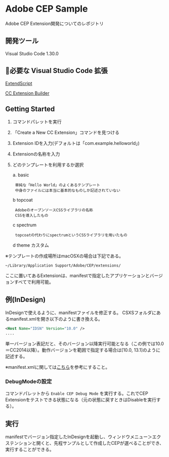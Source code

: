 # Adobe CEP Sample

Adobe CEP Extension開発についてのレポジトリ

## 開発ツール

Visual Studio Code 1.30.0

## 必要な Visual Studio Code 拡張

[ExtendScript](https://marketplace.visualstudio.com/items?itemName=hennamann.jsx)

[CC Extension Builder](https://marketplace.visualstudio.com/items?itemName=hennamann.jsx)

## Getting Started

1. コマンドパレットを実行
2. 「Create a New CC Extension」コマンドを見つける
3. Extension IDを入力(デフォルトは「com.example.helloworld」)
4. Extensionの名称を入力
5. どのテンプレートを利用するか選択

    a. basic

        単純な「Hello World」のよくあるテンプレート
        中身のファイルには本当に基本的なものしか記述されていない

    b topcoat

        AdobeのオープンソースCSSライブラリの名称
        CSSを導入したもの

    c spectrum

        topcoatの代わりにspectrumというCSSライブラリを用いたもの

    d theme
        カスタム

※テンプレートの作成場所はmacOSXの場合は下記である。

```
~/Library/Application Support/Adobe/CEP/extensions/
```

ここに置いてあるExtensionは、manifestで指定したアプリケーションとバージョンすべてで利用可能。

## 例(InDesign)

InDesignで使えるように、manifestファイルを修正する。 CSXSフォルダにあるmanifest.xmlを開き以下のように書き換える。

``` xml
<Host Name="IDSN" Version="10.0" />
....
```

単一バージョン表記だと、そのバージョン以降実行可能となる（この例では10.0＝CC2014以降）。動作バージョンを範囲で指定する場合は[10.0, 13.1]のように記述する。

※manifest.xmlに関しては[こちら](https://forums.adobe.com/docs/DOC-8786)を参考にすること。

### DebugModeの設定

コマンドパレットから `Enable CEP Debug Mode` を実行する。これでCEP Extensionをテストできる状態になる（元の状態に戻すときはDisableを実行する）。

## 実行

manifestでバージョン指定したInDesignを起動し、ウィンドウメニュー＞エクステンションと開くと、先程サンプルとして作成したCEPが選べることができ、実行することができる。
